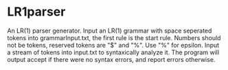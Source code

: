 # LR1parser
An LR(1) parser generator. Input an LR(1) grammar with space seperated tokens into grammarInput.txt, the first rule is the start rule. Numbers should not be tokens, reserved tokens are "$" and "%". Use "%" for epsilon. Input a stream of tokens into input.txt to syntaxically analyze it. The program will output accept if there were no syntax errors, and report errors otherwise.
